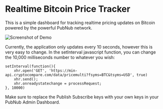 # Realtime Bitcoin Price Tracker

This is a simple dashboard for tracking realtime pricing updates on Bitcoin powered by the powerful PubNub network.

![Screenshot of Demo](screenshot1.jpg)

Currently, the application only updates every 10 seconds, however this is very easy to change.  In the setInterval javascript function, you can change the 10,000 milliseconds number to whatever you wish:

```
setInterval(function(){
    xhr.open('GET', 'https://min-api.cryptocompare.com/data/pricemulti?fsyms=BTC&tsyms=USD', true)
    xhr.send();
    xhr.onreadystatechange = processRequest;
}, 10000)
```

Make sure to replace the Publish Subscribe keys with your own keys in your PubNub Admin Dashboard.